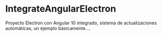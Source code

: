 # IntegrateAngularElectron

Proyecto Electron con Angular 10 integrado, sistema de actualizaciones automáticas, un ejemplo básicamente....

